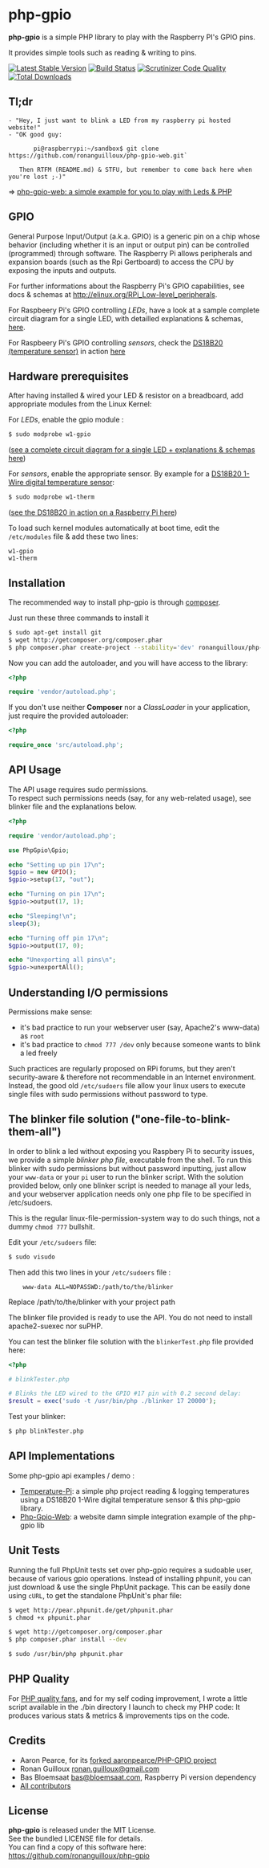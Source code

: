 php-gpio
========


**php-gpio** is a simple PHP library to play with the Raspberry PI's GPIO pins.

It provides simple tools such as reading & writing to pins.

[![Latest Stable Version](https://poser.pugx.org/ronanguilloux/php-gpio/v/stable.png)](https://packagist.org/packages/ronanguilloux/php-gpio) [![Build Status](https://secure.travis-ci.org/ronanguilloux/php-gpio.png?branch=master)](http://travis-ci.org/ronanguilloux/php-gpio) [![Scrutinizer Code Quality](https://scrutinizer-ci.com/g/ronanguilloux/php-gpio/badges/quality-score.png?s=199e653b7ec9627593843ba15c961f9c0be7701d)](https://scrutinizer-ci.com/g/ronanguilloux/php-gpio/) [![Total Downloads](https://poser.pugx.org/ronanguilloux/php-gpio/downloads.png)](https://packagist.org/packages/ronanguilloux/php-gpio)

Tl;dr
-----

```
- "Hey, I just want to blink a LED from my raspberry pi hosted website!"
- "OK good guy:

       pi@raspberrypi:~/sandbox$ git clone https://github.com/ronanguilloux/php-gpio-web.git`
       
   Then RTFM (README.md) & STFU, but remember to come back here when you're lost ;-)"
```

=> [php-gpio-web: a simple example for you to play with Leds & PHP](https://github.com/ronanguilloux/php-gpio-web)


GPIO
----

General Purpose Input/Output (a.k.a. GPIO) is a generic pin on a chip whose behavior
(including whether it is an input or output pin) can be controlled (programmed) through software.
The Raspberry Pi allows peripherals and expansion boards (such as the Rpi Gertboard)
to access the CPU by exposing the inputs and outputs.

For further informations about the Raspberry Pi's GPIO capabilities, see docs & schemas at http://elinux.org/RPi_Low-level_peripherals.

For Raspbeery Pi's GPIO controlling *LEDs*, have a look at a sample complete circuit diagram for a single LED,
with detailled explanations & schemas, [here](https://projects.drogon.net/raspberry-pi/gpio-examples/tux-crossing/gpio-examples-1-a-single-led/).

For Raspbeery Pi's GPIO controlling *sensors*, check the [DS18B20 (temperature sensor)](http://learn.adafruit.com/adafruits-raspberry-pi-lesson-11-ds18b20-temperature-sensing/overview) in action [here](https://github.com/ronanguilloux/temperature-pi)


Hardware prerequisites
----------------------

After having installed & wired your LED & resistor on a breadboard, 
add appropriate modules from the Linux Kernel:

For *LEDs*, enable the gpio module :

``` bash
$ sudo modprobe w1-gpio
```

([see a complete circuit diagram for a single LED + explanations & schemas here](https://projects.drogon.net/raspberry-pi/gpio-examples/tux-crossing/gpio-examples-1-a-single-led/))

For *sensors*, enable the appropriate sensor.
By example for a [DS18B20 1-Wire digital temperature sensor](http://learn.adafruit.com/adafruits-raspberry-pi-lesson-11-ds18b20-temperature-sensing/overview):

``` bash
$ sudo modprobe w1-therm
```

([see the DS18B20 in action on a Raspberry Pi here](https://github.com/ronanguilloux/temperature-pi))

To load such kernel modules automatically at boot time, edit the `/etc/modules` file & add these two lines:

```
w1-gpio
w1-therm
```


Installation
------------

The recommended way to install php-gpio is through [composer](http://getcomposer.org).

Just run these three commands to install it

``` bash
$ sudo apt-get install git
$ wget http://getcomposer.org/composer.phar
$ php composer.phar create-project --stability='dev' ronanguilloux/php-gpio intoYourPath
```

Now you can add the autoloader, and you will have access to the library:

``` php
<?php

require 'vendor/autoload.php';
```

If you don't use neither **Composer** nor a _ClassLoader_ in your application, just require the provided autoloader:

``` php
<?php

require_once 'src/autoload.php';
```


API Usage
---------

The API usage requires sudo permissions.  
To respect such permissions needs (say, for any web-related usage), see blinker file and the explanations below.

``` php
<?php

require 'vendor/autoload.php';

use PhpGpio\Gpio;

echo "Setting up pin 17\n";
$gpio = new GPIO();
$gpio->setup(17, "out");

echo "Turning on pin 17\n";
$gpio->output(17, 1);

echo "Sleeping!\n";
sleep(3);

echo "Turning off pin 17\n";
$gpio->output(17, 0);

echo "Unexporting all pins\n";
$gpio->unexportAll();
```


Understanding I/O permissions
-----------------------------

Permissions make sense:
* it's bad practice to run your webserver user (say, Apache2's www-data) as `root`
* it's bad practice to `chmod 777 /dev` only because someone wants to blink a led freely

Such practices are regularly proposed on RPi forums, but they aren't security-aware 
& therefore not recommendable in an Internet environment.
Instead, the good old `/etc/sudoers` file allow your linux users to execute single files 
with sudo permissions without password to type.


The blinker file solution ("one-file-to-blink-them-all")
--------------------------------------------------------

In order to blink a led without exposing you Raspbery Pi to security issues,
we provide a simple *blinker php file*, executable from the shell.
To run this blinker with sudo permissions but without password inputting,
just allow your `www-data` or your `pi` user to run the blinker script.
With the solution provided below, only one blinker script is needed to manage all your leds,
and your webserver application needs only one php file to be specified in /etc/sudoers.

This is the regular linux-file-permission-system way to do such things, not a dummy `chmod 777` bullshit.

Edit your `/etc/sudoers` file:

``` bash
$ sudo visudo
```

Then add this two lines in your `/etc/sudoers` file :

```
    www-data ALL=NOPASSWD:/path/to/the/blinker
```

Replace /path/to/the/blinker with your project path

The blinker file provided is ready to use the API. You do not need to install apache2-suexec nor suPHP.

You can test the blinker file solution with the `blinkerTest.php` file provided here:

``` php
<?php

# blinkTester.php

# Blinks the LED wired to the GPIO #17 pin with 0.2 second delay:
$result = exec('sudo -t /usr/bin/php ./blinker 17 20000');
```

Test your blinker:

``` bash
$ php blinkTester.php
```


API Implementations
-------------------

Some php-gpio api examples / demo :

* [Temperature-Pi](https://github.com/ronanguilloux/temperature-pi): a simple php project reading & logging temperatures using a DS18B20 1-Wire digital temperature sensor & this php-gpio library.
* [Php-Gpio-Web](https://github.com/ronanguilloux/php-gpio-web): a website damn simple integration example of the php-gpio lib

Unit Tests
----------

Running the full PhpUnit tests set over php-gpio requires a sudoable user, because of various gpio operations.
Instead of installing phpunit, you can just download & use the single PhpUnit package.
This can be easily done using `cURL`, to get the standalone PhpUnit's phar file:

``` bash
$ wget http://pear.phpunit.de/get/phpunit.phar
$ chmod +x phpunit.phar
```
``` bash
$ wget http://getcomposer.org/composer.phar
$ php composer.phar install --dev
```
``` bash
$ sudo /usr/bin/php phpunit.phar
```


PHP Quality
-----------

For [PHP quality fans](http://phpqatools.org), and for my self coding improvement, I wrote a little script available in the ./bin directory I launch to check my PHP code: It produces various stats & metrics & improvements tips on the code.


Credits
-------

* Aaron Pearce, for its [forked aaronpearce/PHP-GPIO project](https://github.com/aaronpearce/PHP-GPIO)
* Ronan Guilloux <ronan.guilloux@gmail.com>
* Bas Bloemsaat <bas@bloemsaat.com>, Raspberry Pi version dependency
* [All contributors](https://github.com/ronanguilloux/php-gpio/contributors)


License
-------

**php-gpio** is released under the MIT License.  
See the bundled LICENSE file for details.  
You can find a copy of this software here: https://github.com/ronanguilloux/php-gpio
